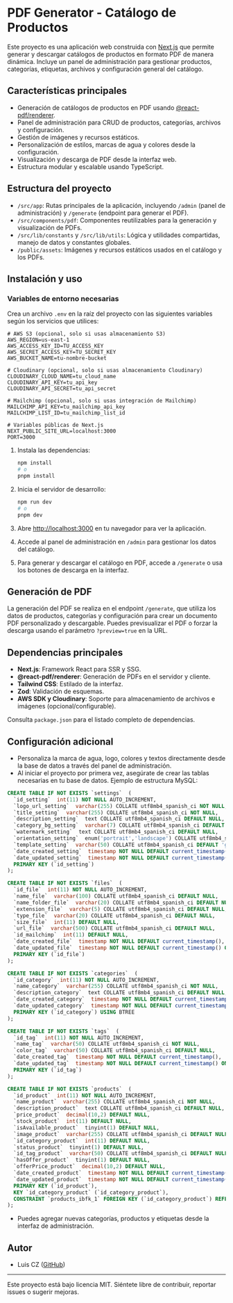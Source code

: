 # PDF Generator - Catálogo de Productos

Este proyecto es una aplicación web construida con [Next.js](https://nextjs.org) que permite generar y descargar catálogos de productos en formato PDF de manera dinámica. Incluye un panel de administración para gestionar productos, categorías, etiquetas, archivos y configuración general del catálogo.

## Características principales

- Generación de catálogos de productos en PDF usando [@react-pdf/renderer](https://react-pdf.org/).
- Panel de administración para CRUD de productos, categorías, archivos y configuración.
- Gestión de imágenes y recursos estáticos.
- Personalización de estilos, marcas de agua y colores desde la configuración.
- Visualización y descarga de PDF desde la interfaz web.
- Estructura modular y escalable usando TypeScript.

## Estructura del proyecto

- `/src/app`: Rutas principales de la aplicación, incluyendo `/admin` (panel de administración) y `/generate` (endpoint para generar el PDF).
- `/src/components/pdf`: Componentes reutilizables para la generación y visualización de PDFs.
- `/src/lib/constants` y `/src/lib/utils`: Lógica y utilidades compartidas, manejo de datos y constantes globales.
- `/public/assets`: Imágenes y recursos estáticos usados en el catálogo y los PDFs.

## Instalación y uso

### Variables de entorno necesarias

Crea un archivo `.env` en la raíz del proyecto con las siguientes variables según los servicios que utilices:

```env
# AWS S3 (opcional, solo si usas almacenamiento S3)
AWS_REGION=us-east-1
AWS_ACCESS_KEY_ID=TU_ACCESS_KEY
AWS_SECRET_ACCESS_KEY=TU_SECRET_KEY
AWS_BUCKET_NAME=tu-nombre-bucket

# Cloudinary (opcional, solo si usas almacenamiento Cloudinary)
CLOUDINARY_CLOUD_NAME=tu_cloud_name
CLOUDINARY_API_KEY=tu_api_key
CLOUDINARY_API_SECRET=tu_api_secret

# Mailchimp (opcional, solo si usas integración de Mailchimp)
MAILCHIMP_API_KEY=tu_mailchimp_api_key
MAILCHIMP_LIST_ID=tu_mailchimp_list_id

# Variables públicas de Next.js
NEXT_PUBLIC_SITE_URL=localhost:3000
PORT=3000
```

1. Instala las dependencias:
   ```bash
   npm install
   # o
   pnpm install
   ```

2. Inicia el servidor de desarrollo:
   ```bash
   npm run dev
   # o
   pnpm dev
   ```

3. Abre [http://localhost:3000](http://localhost:3000) en tu navegador para ver la aplicación.

4. Accede al panel de administración en `/admin` para gestionar los datos del catálogo.

5. Para generar y descargar el catálogo en PDF, accede a `/generate` o usa los botones de descarga en la interfaz.

## Generación de PDF

La generación del PDF se realiza en el endpoint `/generate`, que utiliza los datos de productos, categorías y configuración para crear un documento PDF personalizado y descargable. Puedes previsualizar el PDF o forzar la descarga usando el parámetro `?preview=true` en la URL.

## Dependencias principales

- **Next.js**: Framework React para SSR y SSG.
- **@react-pdf/renderer**: Generación de PDFs en el servidor y cliente.
- **Tailwind CSS**: Estilado de la interfaz.
- **Zod**: Validación de esquemas.
- **AWS SDK y Cloudinary**: Soporte para almacenamiento de archivos e imágenes (opcional/configurable).

Consulta `package.json` para el listado completo de dependencias.

## Configuración adicional

- Personaliza la marca de agua, logo, colores y textos directamente desde la base de datos a través del panel de administración.
- Al iniciar el proyecto por primera vez, asegúrate de crear las tablas necesarias en tu base de datos. Ejemplo de estructura MySQL:

```sql
CREATE TABLE IF NOT EXISTS `settings`  (
  `id_setting`  int(11) NOT NULL AUTO_INCREMENT,
  `logo_url_setting`  varchar(255) COLLATE utf8mb4_spanish_ci NOT NULL,
  `title_setting`  varchar(255) COLLATE utf8mb4_spanish_ci NOT NULL,
  `description_setting`  text COLLATE utf8mb4_spanish_ci DEFAULT NULL,
  `category_bg_setting`  varchar(7) COLLATE utf8mb4_spanish_ci DEFAULT NULL,
  `watermark_setting`  text COLLATE utf8mb4_spanish_ci DEFAULT NULL,
  `orientation_setting`  enum('portrait','landscape') COLLATE utf8mb4_spanish_ci DEFAULT 'portrait',
  `template_setting`  varchar(50) COLLATE utf8mb4_spanish_ci DEFAULT 'grid',
  `date_created_setting`  timestamp NOT NULL DEFAULT current_timestamp(),
  `date_updated_setting`  timestamp NOT NULL DEFAULT current_timestamp() ON UPDATE current_timestamp(),
  PRIMARY KEY (`id_setting`)
);

CREATE TABLE IF NOT EXISTS `files`  (
  `id_file`  int(11) NOT NULL AUTO_INCREMENT,
  `name_file`  varchar(100) COLLATE utf8mb4_spanish_ci DEFAULT NULL,
  `name_folder_file`  varchar(20) COLLATE utf8mb4_spanish_ci DEFAULT NULL,
  `extension_file`  varchar(5) COLLATE utf8mb4_spanish_ci DEFAULT NULL,
  `type_file`  varchar(20) COLLATE utf8mb4_spanish_ci DEFAULT NULL,
  `size_file`  int(11) DEFAULT NULL,
  `url_file`  varchar(500) COLLATE utf8mb4_spanish_ci DEFAULT NULL,
  `id_mailchimp`  int(11) DEFAULT NULL,
  `date_created_file`  timestamp NOT NULL DEFAULT current_timestamp(),
  `date_updated_file`  timestamp NOT NULL DEFAULT current_timestamp() ON UPDATE current_timestamp(),
  PRIMARY KEY (`id_file`)
);

CREATE TABLE IF NOT EXISTS `categories`  (
  `id_category`  int(11) NOT NULL AUTO_INCREMENT,
  `name_category`  varchar(255) COLLATE utf8mb4_spanish_ci NOT NULL,
  `description_category`  text COLLATE utf8mb4_spanish_ci DEFAULT NULL,
  `date_created_category`  timestamp NOT NULL DEFAULT current_timestamp(),
  `date_updated_category`  timestamp NOT NULL DEFAULT current_timestamp() ON UPDATE current_timestamp(),
  PRIMARY KEY (`id_category`) USING BTREE
);

CREATE TABLE IF NOT EXISTS `tags`  (
  `id_tag`  int(11) NOT NULL AUTO_INCREMENT,
  `name_tag`  varchar(50) COLLATE utf8mb4_spanish_ci NOT NULL,
  `color_tag`  varchar(50) COLLATE utf8mb4_spanish_ci DEFAULT NULL,
  `date_created_tag`  timestamp NOT NULL DEFAULT current_timestamp(),
  `date_updated_tag`  timestamp NOT NULL DEFAULT current_timestamp() ON UPDATE current_timestamp(),
  PRIMARY KEY (`id_tag`)
);

CREATE TABLE IF NOT EXISTS `products`  (
  `id_product`  int(11) NOT NULL AUTO_INCREMENT,
  `name_product`  varchar(255) COLLATE utf8mb4_spanish_ci NOT NULL,
  `description_product`  text COLLATE utf8mb4_spanish_ci DEFAULT NULL,
  `price_product`  decimal(10,2) DEFAULT NULL,
  `stock_product`  int(11) DEFAULT NULL,
  `isAvailable_product`  tinyint(1) DEFAULT NULL,
  `image_product`  varchar(255) COLLATE utf8mb4_spanish_ci DEFAULT NULL,
  `id_category_product`  int(11) DEFAULT NULL,
  `status_product`  tinyint(1) DEFAULT NULL,
  `id_tag_product`  varchar(50) COLLATE utf8mb4_spanish_ci DEFAULT NULL,
  `hasOffer_product`  tinyint(1) DEFAULT NULL,
  `offerPrice_product`  decimal(10,2) DEFAULT NULL,
  `date_created_product`  timestamp NOT NULL DEFAULT current_timestamp(),
  `date_updated_product`  timestamp NOT NULL DEFAULT current_timestamp() ON UPDATE current_timestamp(),
  PRIMARY KEY (`id_product`),
  KEY `id_category_product` (`id_category_product`),
  CONSTRAINT `products_ibfk_1` FOREIGN KEY (`id_category_product`) REFERENCES `categories` (`id_category`)
);
```

- Puedes agregar nuevas categorías, productos y etiquetas desde la interfaz de administración.

## Autor

- Luis CZ ([GitHub](https://github.com/condoriluis))

---

Este proyecto está bajo licencia MIT. Siéntete libre de contribuir, reportar issues o sugerir mejoras.
